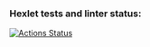 ### Hexlet tests and linter status:
[![Actions Status](https://github.com/Izyus/frontend-project-46/actions/workflows/hexlet-check.yml/badge.svg)](https://github.com/Izyus/frontend-project-46/actions)